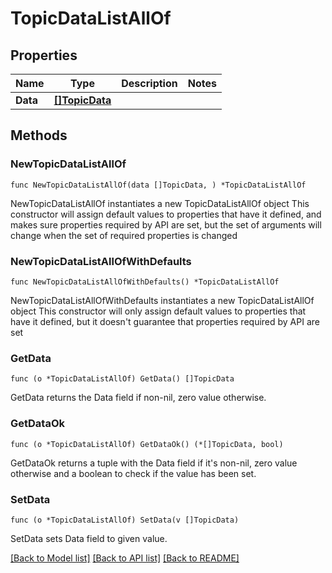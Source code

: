 # TopicDataListAllOf

## Properties

Name | Type | Description | Notes
------------ | ------------- | ------------- | -------------
**Data** | [**[]TopicData**](TopicData.md) |  | 

## Methods

### NewTopicDataListAllOf

`func NewTopicDataListAllOf(data []TopicData, ) *TopicDataListAllOf`

NewTopicDataListAllOf instantiates a new TopicDataListAllOf object
This constructor will assign default values to properties that have it defined,
and makes sure properties required by API are set, but the set of arguments
will change when the set of required properties is changed

### NewTopicDataListAllOfWithDefaults

`func NewTopicDataListAllOfWithDefaults() *TopicDataListAllOf`

NewTopicDataListAllOfWithDefaults instantiates a new TopicDataListAllOf object
This constructor will only assign default values to properties that have it defined,
but it doesn't guarantee that properties required by API are set

### GetData

`func (o *TopicDataListAllOf) GetData() []TopicData`

GetData returns the Data field if non-nil, zero value otherwise.

### GetDataOk

`func (o *TopicDataListAllOf) GetDataOk() (*[]TopicData, bool)`

GetDataOk returns a tuple with the Data field if it's non-nil, zero value otherwise
and a boolean to check if the value has been set.

### SetData

`func (o *TopicDataListAllOf) SetData(v []TopicData)`

SetData sets Data field to given value.



[[Back to Model list]](../README.md#documentation-for-models) [[Back to API list]](../README.md#documentation-for-api-endpoints) [[Back to README]](../README.md)


